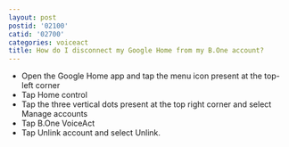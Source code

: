 ```yaml
---
layout: post
postid: '02100'
catid: '02700'
categories: voiceact
title: How do I disconnect my Google Home from my B.One account? 
---
```


- Open the Google Home app and tap the menu icon present at the top-left corner 
- Tap Home control 
- Tap the three vertical dots present at the top right corner and select Manage accounts 
- Tap B.One VoiceAct 
- Tap Unlink account and select Unlink. 